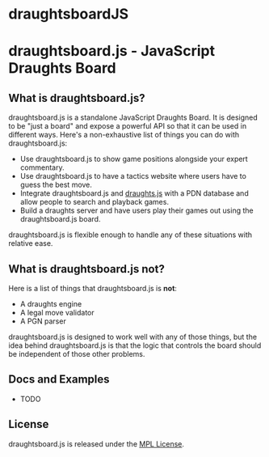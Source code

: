 # draughtsboardJS

draughtsboard.js - JavaScript Draughts Board
==================================================

What is draughtsboard.js?
--------------------------------------

draughtsboard.js is a standalone JavaScript Draughts Board. It is designed to be "just a board" and expose a powerful API so that it can be used in different ways. Here's a non-exhaustive list of things you can do with draughtsboard.js:

- Use draughtsboard.js to show game positions alongside your expert commentary.
- Use draughtsboard.js to have a tactics website where users have to guess the best move.
- Integrate draughtsboard.js and [draughts.js](https://github.com/shubhendusaurabh/draughts.js) with a PDN database and allow people to search and playback games.
- Build a draughts server and have users play their games out using the draughtsboard.js board.

draughtsboard.js is flexible enough to handle any of these situations with relative ease.

What is draughtsboard.js not?
--------------------------------------

Here is a list of things that draughtsboard.js is **not**:

- A draughts engine
- A legal move validator
- A PGN parser

draughtsboard.js is designed to work well with any of those things, but the idea behind draughtsboard.js is that the logic that controls the board should be independent of those other problems.

Docs and Examples
--------------------------------------

- TODO

License
--------------------------------------

draughtsboard.js is released under the [MPL License](https://github.com/shubhendusaurabh/draughtsboardjs/blob/master/LICENSE).
